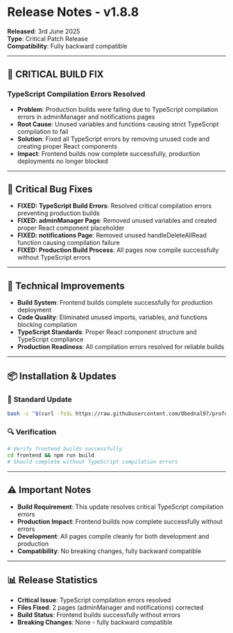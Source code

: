 # Release Notes - v1.8.8

**Released**: 3rd June 2025  
**Type**: Critical Patch Release  
**Compatibility**: Fully backward compatible

---

## 🚨 **CRITICAL BUILD FIX**

### **TypeScript Compilation Errors Resolved**
- **Problem**: Production builds were failing due to TypeScript compilation errors in adminManager and notifications pages
- **Root Cause**: Unused variables and functions causing strict TypeScript compilation to fail
- **Solution**: Fixed all TypeScript errors by removing unused code and creating proper React components
- **Impact**: Frontend builds now complete successfully, production deployments no longer blocked

---

## 🚨 **Critical Bug Fixes**

- **FIXED: TypeScript Build Errors**: Resolved critical compilation errors preventing production builds
- **FIXED: adminManager Page**: Removed unused variables and created proper React component placeholder
- **FIXED: notifications Page**: Removed unused handleDeleteAllRead function causing compilation failure
- **FIXED: Production Build Process**: All pages now compile successfully without TypeScript errors

---

## 🔧 **Technical Improvements**

- **Build System**: Frontend builds complete successfully for production deployment
- **Code Quality**: Eliminated unused imports, variables, and functions blocking compilation
- **TypeScript Standards**: Proper React component structure and TypeScript compliance
- **Production Readiness**: All compilation errors resolved for reliable builds

---

## 📦 **Installation & Updates**

### 🚀 **Standard Update**
```bash
bash -c "$(curl -fsSL https://raw.githubusercontent.com/Obednal97/profolio/main/install-or-update.sh)"
```

### 🔍 **Verification**
```bash
# Verify frontend builds successfully
cd frontend && npm run build
# Should complete without TypeScript compilation errors
```

---

## ⚠️ **Important Notes**

- **Build Requirement**: This update resolves critical TypeScript compilation errors
- **Production Impact**: Frontend builds now complete successfully without errors
- **Development**: All pages compile cleanly for both development and production
- **Compatibility**: No breaking changes, fully backward compatible

---

## 📊 **Release Statistics**

- **Critical Issue**: TypeScript compilation errors resolved
- **Files Fixed**: 2 pages (adminManager and notifications) corrected
- **Build Status**: Frontend builds successfully without errors
- **Breaking Changes**: None - fully backward compatible 